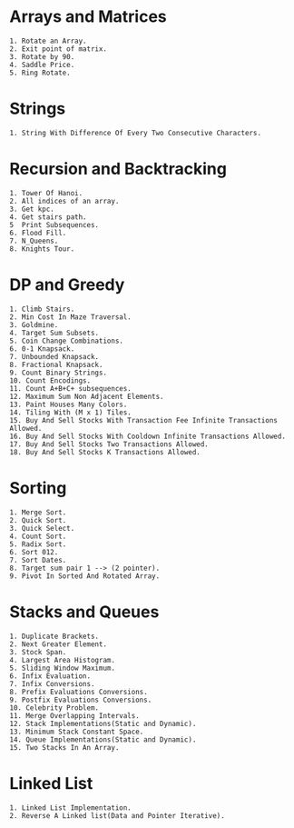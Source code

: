 # Arrays and Matrices
    1. Rotate an Array.
    2. Exit point of matrix.
    3. Rotate by 90.
    4. Saddle Price.
    5. Ring Rotate.

# Strings
    1. String With Difference Of Every Two Consecutive Characters.

# Recursion and Backtracking
    1. Tower Of Hanoi.
    2. All indices of an array.
    3. Get kpc.
    4. Get stairs path.
    5  Print Subsequences.
    6. Flood Fill.
    7. N_Queens.
    8. Knights Tour.

# DP and Greedy
    1. Climb Stairs.
    2. Min Cost In Maze Traversal.
    3. Goldmine.
    4. Target Sum Subsets.
    5. Coin Change Combinations.
    6. 0-1 Knapsack.
    7. Unbounded Knapsack.
    8. Fractional Knapsack.
    9. Count Binary Strings.
    10. Count Encodings.
    11. Count A+B+C+ subsequences.
    12. Maximum Sum Non Adjacent Elements.
    13. Paint Houses Many Colors.
    14. Tiling With (M x 1) Tiles.
    15. Buy And Sell Stocks With Transaction Fee Infinite Transactions Allowed.
    16. Buy And Sell Stocks With Cooldown Infinite Transactions Allowed.
    17. Buy And Sell Stocks Two Transactions Allowed.
    18. Buy And Sell Stocks K Transactions Allowed.
        
# Sorting 
    1. Merge Sort.
    2. Quick Sort.
    3. Quick Select.
    4. Count Sort.
    5. Radix Sort.
    6. Sort 012.
    7. Sort Dates.
    8. Target sum pair 1 --> (2 pointer).
    9. Pivot In Sorted And Rotated Array.

# Stacks and Queues
    1. Duplicate Brackets.
    2. Next Greater Element.
    3. Stock Span.
    4. Largest Area Histogram.
    5. Sliding Window Maximum.
    6. Infix Evaluation.
    7. Infix Conversions. 
    8. Prefix Evaluations Conversions.
    9. Postfix Evaluations Conversions.
    10. Celebrity Problem.
    11. Merge Overlapping Intervals.
    12. Stack Implementations(Static and Dynamic).
    13. Minimum Stack Constant Space.
    14. Queue Implementations(Static and Dynamic).
    15. Two Stacks In An Array.
    
# Linked List
    1. Linked List Implementation.
    2. Reverse A Linked list(Data and Pointer Iterative).
    
    
    
    

    

    
    

